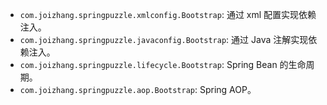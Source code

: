 - `com.joizhang.springpuzzle.xmlconfig.Bootstrap`: 通过 xml 配置实现依赖注入。
- `com.joizhang.springpuzzle.javaconfig.Bootstrap`: 通过 Java 注解实现依赖注入。
- `com.joizhang.springpuzzle.lifecycle.Bootstrap`: Spring Bean 的生命周期。
- `com.joizhang.springpuzzle.aop.Bootstrap`: Spring AOP。
